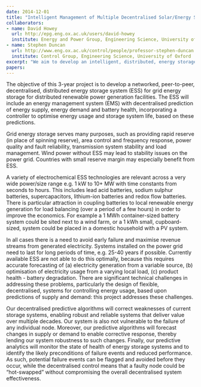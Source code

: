 ```yaml
---
date: 2014-12-01
title: "Intelligent Management of Multiple Decentralised Solar/Energy Storage Systems"
collaborators:
- name: David Howey
  url: http://epg.eng.ox.ac.uk/users/david-howey
  institute: Energy and Power Group, Engineering Science, University of Oxford
- name: Stephen Duncan
  url: http://www.eng.ox.ac.uk/control/people/professor-stephen-duncan
  institute: Control Group, Engineering Science, University of Oxford
excerpt: "We aim to develop an intelligent, distributed, energy storage system for distributed renewable power generation facilities."
papers:
---
```


The objective of this 3-year project is to develop a networked, peer-to-peer, decentralised, distributed energy storage system (ESS) for grid energy storage for distributed renewable power generation facilities. The ESS will include an energy management system (EMS) with decentralised prediction of energy supply, energy demand and battery health, incorporating a controller to optimise energy usage and storage system life, based on these predictions. 

Grid energy storage serves many purposes, such as providing rapid reserve (in place of spinning reserve), area control and frequency response, power quality and fault reliability, transmission system stability and load management. Wind power without ESS may lead to stability issues on the power grid. Countries with small reserve margin may especially benefit from ESS.

A variety of electrochemical ESS technologies are relevant across a very wide power/size range e.g. 1 kW to 10+ MW with time constants from seconds to hours. This includes lead acid batteries, sodium sulphur batteries, supercapacitors, lithium-ion batteries and redox flow batteries. There is particular attraction in coupling batteries to local renewable energy generation for load balancing (over a period of a few hours) in order to improve the economics. For example a 1 MWh container-sized battery system could be sited next to a wind farm, or a 1 kWh small, cupboard-sized, system could be placed in a domestic household with a PV system.

In all cases there is a need to avoid early failure and maximise revenue streams from generated electricity. Systems installed on the power grid need to last for long periods of time, e.g. 25-40 years if possible. Currently available ESS are not able to do this optimally, because this requires accurate forecasting of (a) electricity generation from a variable source, (b) optimisation of electricity usage from a varying local load, (c) product health - battery degradation. There are significant technical challenges in addressing these problems, particularly the design of flexible, decentralised, systems for controlling energy usage, based upon predictions of supply and demand: this project addresses these challenges.

Our decentralised predictive algorithms will correct weaknesses of current storage systems, enabling robust and reliable systems that deliver value over multiple decades.  Our system is also not vulnerable to the failure of any individual node. Moreover, our predictive algorithms will forecast changes in supply or demand to enable corrective response, thereby lending our system robustness to such changes. Finally, our predictive analytics will monitor the state of health of energy storage systems and to identify the likely preconditions of failure events and reduced performance. As such, potential failure events can be flagged and avoided before they occur, while the decentralised control means that a faulty node could be “hot-swapped” without compromising the overall decentralised system effectiveness.
